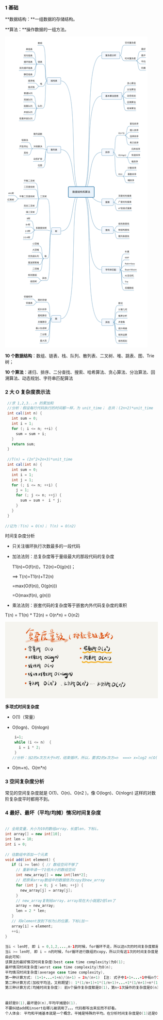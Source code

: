 ### 1 基础

**数据结构：**一组数据的存储结构。

**算法：**操作数据的一组方法。

![1-1.jpg](https://github.com/zhouffan/datastructures-and-algorithms/blob/master/image/1-1.jpg?raw=true)

**10 个数据结构**：数组、链表、栈、队列、散列表、二叉树、堆、跳表、图、Trie 树；

**10 个算法**：递归、排序、二分查找、搜索、哈希算法、贪心算法、分治算法、回溯算法、动态规划、字符串匹配算法



### 2 大 O 复杂度表示法

```java
 //求 1,2,3...n 的累加和
 //分析：假设每行代码执行的时间都一样，为 unit_time； 总共：(2n+2)*unit_time
 int cal(int n) {
   int sum = 0;
   int i = 1;
   for (; i <= n; ++i) {
     sum = sum + i;
   }
   return sum;
 }
 
 //T(n) = (2n^2+2n+3)*unit_time
 int cal(int n) {
   int sum = 0;
   int i = 1;
   int j = 1;
   for (; i <= n; ++i) {
     j = 1;
     for (; j <= n; ++j) {
       sum = sum +  i * j;
     }
   }
 }

//记为：T(n) = O(n)； T(n) = O(n2)
```

时间复杂度分析

- 只关注循环执行次数最多的一段代码

- 加法法则：总复杂度等于量级最大的那段代码的复杂度

  T1(n)=O(f(n))，T2(n)=O(g(n))；

  ==> T(n)=T1(n)+T2(n)

  =max(O(f(n)), O(g(n))) 

  =O(max(f(n), g(n)))

-  乘法法则：嵌套代码的复杂度等于嵌套内外代码复杂度的乘积

  T(n) = T1(n) * T2(n) = O(n*n) = O(n2)

  

  

  ![1-1.jpg](https://github.com/zhouffan/datastructures-and-algorithms/blob/master/image/1-2.jpg?raw=true)

  

**多项式时间复杂度**

- O(1)（常量）

- O(logn)、O(nlogn)

  ```java
   i=1;
   while (i <= n)  {
     i = i * 2;
   }
  //分析：当2的x次方大于n时，结束循环。所以，要求2的x次方=n  ===> x=log2 n(O(log2 n))
  ```

- O(m+n)、O(m*n)



### 3 空间复杂度分析

常见的空间复杂度就是 O(1)、O(n)、O(n2 )，像 O(logn)、O(nlogn) 这样的对数阶复杂度平时都用不到。



### 4 最好、最坏（平均/均摊）情况时间复杂度

```java

// 全局变量，大小为10的数组array，长度len，下标i。
int array[] = new int[10]; 
int len = 10;
int i = 0;

// 往数组中添加一个元素
void add(int element) {
   if (i >= len) { // 数组空间不够了
     // 重新申请一个2倍大小的数组空间
     int new_array[] = new int[len*2];
     // 把原来array数组中的数据依次copy到new_array
     for (int j = 0; j < len; ++j) {
       new_array[j] = array[j];
     }
     // new_array复制给array，array现在大小就是2倍len了
     array = new_array;
     len = 2 * len;
   }
   // 将element放到下标为i的位置，下标i加一
   array[i] = element;
   ++i;
}

当i < len时, 即 i = 0,1,2,...,n-1的时候，for循环不走，所以这n次的时间复杂度都是O(1);
当i >= len时, 即 i = n的时候，for循环进行数组的copy，所以只有这1次的时间复杂度是O(n);
由此可知:
该算法的最好情况时间复杂度(best case time complexity)为O(1);
最坏情况时间复杂度(worst case time complexity)为O(n);
平均情况时间复杂度(average case time complexity),
第一种计算方式: (1+1+...+1+n)/(n+1) = 2n/(n+1) 【注: 式子中1+1+...+1中有n个1】,所以平均复杂度为O(1);
第二种计算方式(加权平均法，又称期望): 1*(1/n+1)+1*(1/n+1)+...+1*(1/n+1)+n*(1/(n+1))=1，所以加权平均时间复杂度为O(1);
第三种计算方式(均摊时间复杂度): 前n个操作复杂度都是O(1)，第n+1次操作的复杂度是O(n)，所以把最后一次的复杂度分摊到前n次上，那么均摊下来每次操作的复杂度为O(1)
  

最好是O(1),最坏是O(n),平均平摊是O(1).
不要纠结add和insert在哪儿被调用了。。。代码都写出来反而不好看。
个人体会: 平均和平摊基本就是一个概念，平摊是特殊的平均。在分析时间复杂度是O(1)还是O(n)的时候最简单就是凭感觉，，，，，，，，出现O(1)的次数远大于出现O(n)出现的次数，那么平均平摊时间复杂度就是O(1)。。。。
```



